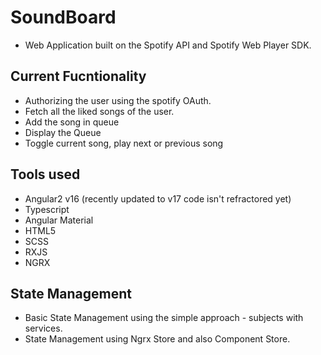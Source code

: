 # SoundBoard

- Web Application built on the Spotify API and Spotify Web Player SDK.

## Current Fucntionality

- Authorizing the user using the spotify OAuth.
- Fetch all the liked songs of the user.
- Add the song in queue
- Display the Queue
- Toggle current song, play next or previous song

## Tools used

- Angular2 v16 (recently updated to v17 code isn't refractored yet)
- Typescript
- Angular Material
- HTML5
- SCSS
- RXJS
- NGRX

## State Management

- Basic State Management using the simple approach - subjects with services.
- State Management using Ngrx Store and also Component Store.

